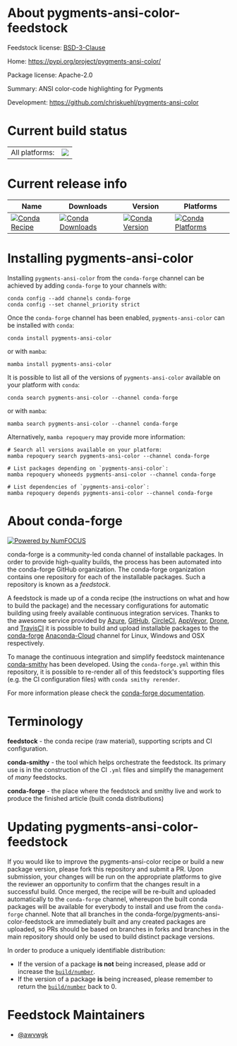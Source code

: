 About pygments-ansi-color-feedstock
===================================

Feedstock license: [BSD-3-Clause](https://github.com/conda-forge/pygments-ansi-color-feedstock/blob/main/LICENSE.txt)

Home: https://pypi.org/project/pygments-ansi-color/

Package license: Apache-2.0

Summary: ANSI color-code highlighting for Pygments

Development: https://github.com/chriskuehl/pygments-ansi-color

Current build status
====================


<table><tr><td>All platforms:</td>
    <td>
      <a href="https://dev.azure.com/conda-forge/feedstock-builds/_build/latest?definitionId=17030&branchName=main">
        <img src="https://dev.azure.com/conda-forge/feedstock-builds/_apis/build/status/pygments-ansi-color-feedstock?branchName=main">
      </a>
    </td>
  </tr>
</table>

Current release info
====================

| Name | Downloads | Version | Platforms |
| --- | --- | --- | --- |
| [![Conda Recipe](https://img.shields.io/badge/recipe-pygments--ansi--color-green.svg)](https://anaconda.org/conda-forge/pygments-ansi-color) | [![Conda Downloads](https://img.shields.io/conda/dn/conda-forge/pygments-ansi-color.svg)](https://anaconda.org/conda-forge/pygments-ansi-color) | [![Conda Version](https://img.shields.io/conda/vn/conda-forge/pygments-ansi-color.svg)](https://anaconda.org/conda-forge/pygments-ansi-color) | [![Conda Platforms](https://img.shields.io/conda/pn/conda-forge/pygments-ansi-color.svg)](https://anaconda.org/conda-forge/pygments-ansi-color) |

Installing pygments-ansi-color
==============================

Installing `pygments-ansi-color` from the `conda-forge` channel can be achieved by adding `conda-forge` to your channels with:

```
conda config --add channels conda-forge
conda config --set channel_priority strict
```

Once the `conda-forge` channel has been enabled, `pygments-ansi-color` can be installed with `conda`:

```
conda install pygments-ansi-color
```

or with `mamba`:

```
mamba install pygments-ansi-color
```

It is possible to list all of the versions of `pygments-ansi-color` available on your platform with `conda`:

```
conda search pygments-ansi-color --channel conda-forge
```

or with `mamba`:

```
mamba search pygments-ansi-color --channel conda-forge
```

Alternatively, `mamba repoquery` may provide more information:

```
# Search all versions available on your platform:
mamba repoquery search pygments-ansi-color --channel conda-forge

# List packages depending on `pygments-ansi-color`:
mamba repoquery whoneeds pygments-ansi-color --channel conda-forge

# List dependencies of `pygments-ansi-color`:
mamba repoquery depends pygments-ansi-color --channel conda-forge
```


About conda-forge
=================

[![Powered by
NumFOCUS](https://img.shields.io/badge/powered%20by-NumFOCUS-orange.svg?style=flat&colorA=E1523D&colorB=007D8A)](https://numfocus.org)

conda-forge is a community-led conda channel of installable packages.
In order to provide high-quality builds, the process has been automated into the
conda-forge GitHub organization. The conda-forge organization contains one repository
for each of the installable packages. Such a repository is known as a *feedstock*.

A feedstock is made up of a conda recipe (the instructions on what and how to build
the package) and the necessary configurations for automatic building using freely
available continuous integration services. Thanks to the awesome service provided by
[Azure](https://azure.microsoft.com/en-us/services/devops/), [GitHub](https://github.com/),
[CircleCI](https://circleci.com/), [AppVeyor](https://www.appveyor.com/),
[Drone](https://cloud.drone.io/welcome), and [TravisCI](https://travis-ci.com/)
it is possible to build and upload installable packages to the
[conda-forge](https://anaconda.org/conda-forge) [Anaconda-Cloud](https://anaconda.org/)
channel for Linux, Windows and OSX respectively.

To manage the continuous integration and simplify feedstock maintenance
[conda-smithy](https://github.com/conda-forge/conda-smithy) has been developed.
Using the ``conda-forge.yml`` within this repository, it is possible to re-render all of
this feedstock's supporting files (e.g. the CI configuration files) with ``conda smithy rerender``.

For more information please check the [conda-forge documentation](https://conda-forge.org/docs/).

Terminology
===========

**feedstock** - the conda recipe (raw material), supporting scripts and CI configuration.

**conda-smithy** - the tool which helps orchestrate the feedstock.
                   Its primary use is in the construction of the CI ``.yml`` files
                   and simplify the management of *many* feedstocks.

**conda-forge** - the place where the feedstock and smithy live and work to
                  produce the finished article (built conda distributions)


Updating pygments-ansi-color-feedstock
======================================

If you would like to improve the pygments-ansi-color recipe or build a new
package version, please fork this repository and submit a PR. Upon submission,
your changes will be run on the appropriate platforms to give the reviewer an
opportunity to confirm that the changes result in a successful build. Once
merged, the recipe will be re-built and uploaded automatically to the
`conda-forge` channel, whereupon the built conda packages will be available for
everybody to install and use from the `conda-forge` channel.
Note that all branches in the conda-forge/pygments-ansi-color-feedstock are
immediately built and any created packages are uploaded, so PRs should be based
on branches in forks and branches in the main repository should only be used to
build distinct package versions.

In order to produce a uniquely identifiable distribution:
 * If the version of a package **is not** being increased, please add or increase
   the [``build/number``](https://docs.conda.io/projects/conda-build/en/latest/resources/define-metadata.html#build-number-and-string).
 * If the version of a package **is** being increased, please remember to return
   the [``build/number``](https://docs.conda.io/projects/conda-build/en/latest/resources/define-metadata.html#build-number-and-string)
   back to 0.

Feedstock Maintainers
=====================

* [@awvwgk](https://github.com/awvwgk/)

